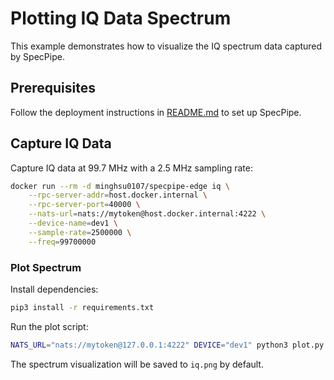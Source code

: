 # Plotting IQ Data Spectrum
This example demonstrates how to visualize the IQ spectrum data captured by SpecPipe.
## Prerequisites
Follow the deployment instructions in [README.md](../../README.md#deployment) to set up SpecPipe.
## Capture IQ Data
Capture IQ data at 99.7 MHz with a 2.5 MHz sampling rate:

```bash
docker run --rm -d minghsu0107/specpipe-edge iq \
    --rpc-server-addr=host.docker.internal \
    --rpc-server-port=40000 \
    --nats-url=nats://mytoken@host.docker.internal:4222 \
    --device-name=dev1 \
    --sample-rate=2500000 \
    --freq=99700000
```
### Plot Spectrum
Install dependencies:
```bash
pip3 install -r requirements.txt
```
Run the plot script:
```bash
NATS_URL="nats://mytoken@127.0.0.1:4222" DEVICE="dev1" python3 plot.py
```
The spectrum visualization will be saved to `iq.png` by default.